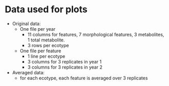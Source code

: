 # Data used for plots

- Original data:
  - One file per year
     - 11 columns for features, 7 morphological features, 3 metabolites, 1 total metabolite.
     - 3 rows per ecotype
  - One file per feature
     - 1 line per ecotype
     - 3 columns for 3 replicates in year 1
     - 3 columns for 3 replicates in year 2
- Averaged data:
  - for each ecotype, each feature is averaged over 3 replicates

